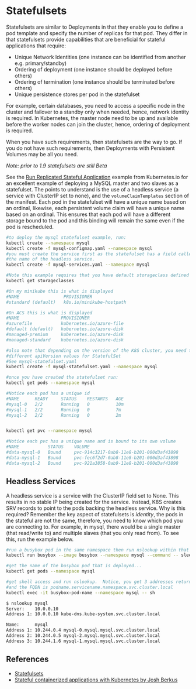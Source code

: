 # Statefulsets #

Statefulsets are similar to Deployments in that they enable you to define a pod template and specify the number of replicas for that pod.  They differ in that statefulsets provide capabilities that are beneficial for stateful applications that require:

* Unique Network Identities (one instance can be identified from another e.g. primary/standby)
* Ordering of deployment (one instance should be deployed before others)
* Ordering of termination (one instance should be terminated before others)
* Unique persistence stores per pod in the statefulset

For example, certain databases, you need to access a specific node in the cluster and failover to a standby only when needed, hence, network identity is required.  In Kubernetes, the master node need to be up and available before the worker nodes can join the cluster, hence, ordering of deployment is required.

When you have such requirements, then statefulsets are the way to go.  If you do not have such requirements, then Deployments with Persistent Volumes may be all you need.

*Note: prior to 1.9 statefulsets are still Beta*

See the [Run Replicated Stateful Application](https://kubernetes.io/docs/tasks/run-application/run-replicated-stateful-application/) example from Kubernetes.io for an excellent example of deploying a MySQL master and two slaves as a statefulset.  The points to understand is the use of a headless service (a service with ClusterIP set to none), and the `volumeClaimTemplates` section of the manifest. Each pod in the statefulset will have a unique name based on an ordinal, likewise, each persistent volume claim will have a unique name based on an ordinal.  This ensures that each pod will have a different storage bound to the pod and this binding will remain the same even if the pod is rescheduled.

```sh
#to deploy the mysql statefulset example, run:
kubectl create --namespace mysql
kubectl create -f mysql-configmap.yaml --namespace mysql
#you must create the service first as the statefulset has a field called serviceName that must match
#the name of the headless service.
kubectl create -f mysql-services.yaml --namespace mysql

#Note this example requires that you have default storageclass defined for your cluster
kubectl get storageclasses

#On my minikube this is what is displayed
#NAME                 PROVISIONER
#standard (default)   k8s.io/minikube-hostpath

#On ACS this is what is displayed
#NAME                PROVISIONER
#azurefile           kubernetes.io/azure-file
#default (default)   kubernetes.io/azure-disk
#managed-premium     kubernetes.io/azure-disk
#managed-standard    kubernetes.io/azure-disk

#also note that depending on the version of the K8S cluster, you need to specify
#different apiVersion values for StatefulSet
#See mysql-statefulset.yaml
kubectl create -f mysql-statefulset.yaml --namespace mysql

#once you have created the statefulset run:
kubectl get pods --namespace mysql

#Notice each pod has a unique id
#NAME      READY     STATUS    RESTARTS   AGE
#mysql-0   2/2       Running   0          10m
#mysql-1   2/2       Running   0          7m
#mysql-2   2/2       Running   0          2m


kubectl get pvc --namespace mysql

#Notice each pvc has a unique name and is bound to its own volume
#NAME           STATUS    VOLUME
#data-mysql-0   Bound     pvc-914c3217-0ab8-11e8-b201-000d3af43898
#data-mysql-1   Bound     pvc-fec6f2d7-0ab8-11e8-b201-000d3af43898
#data-mysql-2   Bound     pvc-921a3858-0ab9-11e8-b201-000d3af43898
```

## Headless Services ##

A headless service is a service with the ClusterIP field set to None.  This results in no stable IP being created for the service.  Instead, K8S creates SRV records to point to the pods backing the headless service. Why is this required?  Remember the key aspect of statefulsets is *identity*, the pods in the stateful are not the same, therefore, you need to know which pod you are connecting to.  For example, in mysql, there would be a single master (that read/write to) and multiple slaves (that you only read from).  To see this, run the example below.

```sh
#run a busybox pod in the same namespace then run nslookup within that pod to see what gets returned
kubectl run busybox --image busybox --namespace mysql --command -- sleep 50000

#get the name of the busybox pod that is deployed...
kubectl get pods --namespace mysql

#get shell access and run nslookup.  Notice, you get 3 addresses returned
#and the FQDN is podname.servicename.namespace.svc.cluster.local
kubectl exec -it busybox-pod-name --namespace mysql -- sh

$ nslookup mysql
Server:    10.0.0.10
Address 1: 10.0.0.10 kube-dns.kube-system.svc.cluster.local

Name:      mysql
Address 1: 10.244.0.4 mysql-0.mysql.mysql.svc.cluster.local
Address 2: 10.244.0.5 mysql-2.mysql.mysql.svc.cluster.local
Address 3: 10.244.1.6 mysql-1.mysql.mysql.svc.cluster.local

```

## References ##

- [Statefulsets](https://kubernetes.io/docs/concepts/workloads/controllers/statefulset/)
- [Stateful containerized applications with Kubernetes by Josh Berkus](https://opensource.com/article/17/2/stateful-applications)